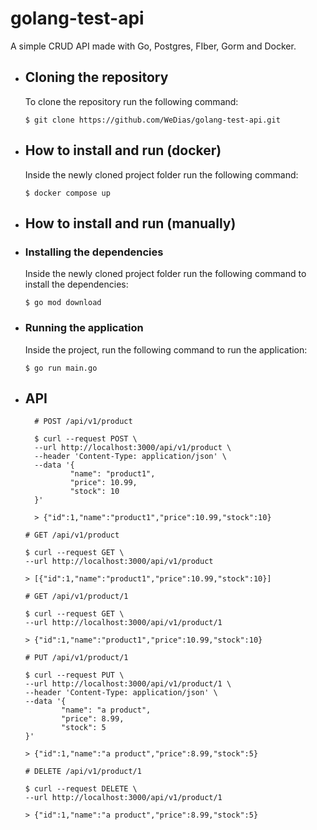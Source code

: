# golang-test-api

  A simple CRUD API made with Go, Postgres, FIber, Gorm and Docker.

- ## Cloning the repository
  To clone the repository run the following command:
  ```
  $ git clone https://github.com/WeDias/golang-test-api.git
  ```
  
- ## How to install and run (docker)
	Inside the newly cloned project folder run the following command:
	```
	$ docker compose up
	```

- ## How to install and run (manually)

- ### Installing the dependencies
  Inside the newly cloned project folder run the following command to install the dependencies:
  ```
  $ go mod download
  ```

- ### Running the application
  Inside the project, run the following command to run the application:
  ```
  $ go run main.go
  ```

- ## API
  ```
	# POST /api/v1/product

	$ curl --request POST \
	--url http://localhost:3000/api/v1/product \
	--header 'Content-Type: application/json' \
	--data '{
			"name": "product1",
			"price": 10.99,
			"stock": 10
	}'

	> {"id":1,"name":"product1","price":10.99,"stock":10}
	```

	```
	# GET /api/v1/product

	$ curl --request GET \
	--url http://localhost:3000/api/v1/product

	> [{"id":1,"name":"product1","price":10.99,"stock":10}]
	```

	```
	# GET /api/v1/product/1

	$ curl --request GET \
	--url http://localhost:3000/api/v1/product/1

	> {"id":1,"name":"product1","price":10.99,"stock":10}
	```

	```
	# PUT /api/v1/product/1

	$ curl --request PUT \
	--url http://localhost:3000/api/v1/product/1 \
	--header 'Content-Type: application/json' \
	--data '{
			"name": "a product",
			"price": 8.99,
			"stock": 5
	}'

	> {"id":1,"name":"a product","price":8.99,"stock":5}
	```

	```
	# DELETE /api/v1/product/1

	$ curl --request DELETE \
	--url http://localhost:3000/api/v1/product/1

	> {"id":1,"name":"a product","price":8.99,"stock":5}
  ```
